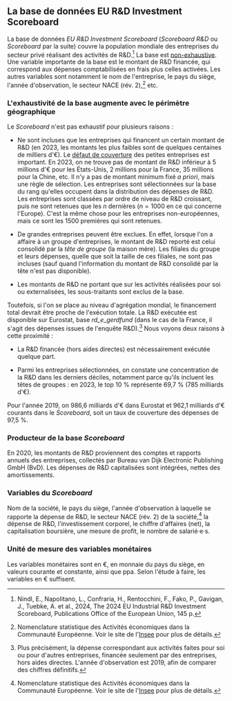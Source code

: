 ## La base de données EU R&D Investment Scoreboard

La base de données *EU R&D Investment Scoreboard* (*Scoreboard R&D* ou *Scoreboard* par la suite) couvre la population mondiale des entreprises du secteur privé réalisant des activités de R&D.[^1] La base est <ins>non-exhaustive</ins>. Une variable importante de la base est le montant de R&D financée, qui correspond aux dépenses comptabilisées en frais plus celles activées. Les autres variables sont notamment le nom de l'entreprise, le pays du siège, l'année d'observation, le secteur NACE (rév. 2),[^2] etc. 

### L'exhaustivité de la base augmente avec le périmètre géographique

Le *Scoreboard* n'est pas exhaustif pour plusieurs raisons :

- Ne sont incluses que les entreprises qui financent un certain montant de R&D (en 2023, les montants les plus faibles sont de quelques centaines de milliers d'&euro;). Le <ins>défaut de couverture</ins> des petites entreprises est important. En 2023, on ne trouve pas de montant de R&D inférieur à 5 millions d'&euro; pour les &Eacute;tats-Unis, 2 millions pour la France, 35 millions pour la Chine, etc. Il n'y a pas de montant minimum fixé *a priori*, mais une règle de sélection. Les entreprises sont sélectionnées sur la base du rang qu'elles occupent dans la distribution des dépenses de R&D. Les entreprises sont classées par ordre de niveau de R&D croissant, puis ne sont retenues que les $n$ dernières ($n=1000$ en ce qui concerne l'Europe). C'est la même chose pour les entreprises non-européennes, mais ce sont les 1500 premières qui sont retenues. 

- De grandes entreprises peuvent être exclues. En effet, lorsque l'on a affaire à un groupe d'entreprises, le montant de R&D reporté est celui consolidé par la *tête de groupe* (la maison mère). Les filiales du groupe et leurs dépenses, quelle que soit la taille de ces filiales, ne sont pas incluses (sauf quand l'information du montant de R&D consolidé par la tête n'est pas disponible).

- Les montants de R&D ne portant que sur les activités réalisées pour soi ou externalisées, les sous-traitants sont exclus de la base.

Toutefois, si l'on se place au niveau d'agrégation mondial, le financement total devrait être proche de l'exécution totale. La R&D exécutée est disponible sur Eurostat, base *rd_e_gerdfund* (dans le cas de la France, il s'agit des dépenses issues de l'enquête R&D).[^3] Nous voyons deux raisons à cette proximité :

- La R&D financée (hors aides directes) est nécessairement exécutée quelque part. 

- Parmi les entreprises sélectionnées, on constate une concentration de la R&D dans les derniers déciles, notamment parce qu'ils incluent les têtes de groupes : en 2023, le top 10 % représente 69,7 % (785 milliards d'&euro;).

Pour l'année 2019, on 986,6 milliards d'&euro; dans Eurostat et 962,1 milliards d'&euro; courants dans le *Scoreboard*, soit un taux de couverture des dépenses de 97,5 %.

### Producteur de la base *Scoreboard*

En 2020, les montants de R&D proviennent des comptes et rapports annuels des entreprises,  collectés par Bureau van Dijk Electronic Publishing GmbH (BvD). Les dépenses de R&D capitalisées sont intégrées, nettes des amortissements.

### Variables du *Scoreboard*

Nom de la société, le pays du siège, l'année d'observation à laquelle se rapporte la dépense de R&D, le secteur NACE (rév. 2) de la société,[^2] la dépense de R&D, l'investissement corporel, le chiffre d'affaires (net), la capitalisation boursière, une mesure de profit, le nombre de salarié&middot;e&middot;s.

### Unité de mesure des variables monétaires

 Les variables monétaires sont en &euro;, en monnaie du pays du siège, en valeurs courante et constante, ainsi que ppa. Selon l'étude à faire, les variables en &euro; suffisent.

[^1]: Nindl, E., Napolitano, L., Confraria, H., Rentocchini, F., Fako, P., Gavigan, J., Tuebke, A. et al., 2024, The 2024 EU Industrial R&D Investment Scoreboard, Publications Office of the European Union, 145 p.

[^2]: Nomenclature statistique des Activités économiques dans la Communauté Européenne. Voir le site de l'[Insee](https://www.insee.fr/fr/metadonnees/definition/c2073) pour plus de détails.

[^3]: Plus précisément, la dépense correspondant aux activités faites pour soi ou pour d'autres entreprises, financée seulement par des entreprises, hors aides directes. L'année d'observation est 2019, afin de comparer des chiffres définitifs.